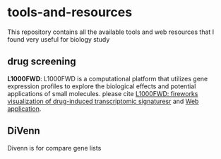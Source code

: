 # tools-and-resources
This repository contains all the available tools and web resources that I found very useful for biology study 
## drug screening
**L1000FWD**: L1000FWD is a computational platform that utilizes gene expression profiles to explore the biological effects and potential applications of small molecules. please cite [L1000FWD: fireworks visualization of drug-induced transcriptomic signaturesr](https://academic.oup.com/bioinformatics/article/34/12/2150/4840732) and [Web application](https://maayanlab.cloud/l1000fwd/#).


## DiVenn
Divenn is for compare gene lists
